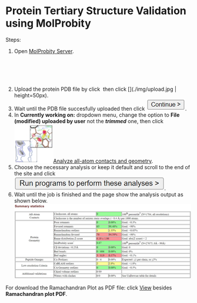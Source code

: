 # Protein Tertiary Structure Validation using MolProbity

Steps:
1. Open [MolProbity Server](http://molprobity.biochem.duke.edu/).
2. Upload the protein PDB file by click <img height="100" scr="./img/choose-file.jpg"> then click [](./img/upload.jpg | height=50px).
3. Wait until the PDB file succesfully uploaded then click ![](./img/continue.jpg).
4. In **Currently working on:** dropdown menu, change the option to **File (modified) uploaded by user** not the ***trimmed*** one, then click ![](./img/analyze.jpg)<u>Analyze all-atom contacts and geometry</u>.
5. Choose the necessary analysis or keep it default and scroll to the end of the site and click ![](./img/run.jpg).
6. Wait until the job is finished and the page show the analysis output as shown below.
![](./img/output.jpg)

For download the Ramachandran Plot as PDF file: click <u>View</u> besides **Ramachandran plot PDF**.
